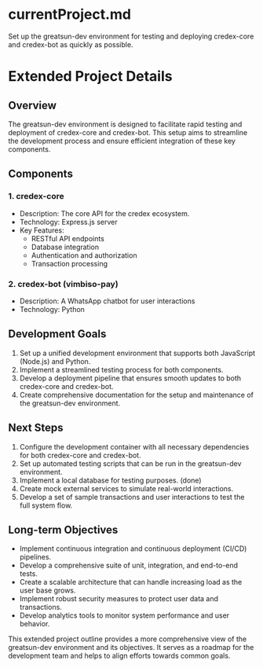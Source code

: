 # currentProject.md

Set up the greatsun-dev environment for testing and deploying credex-core and credex-bot as quickly as possible.

# Extended Project Details

## Overview
The greatsun-dev environment is designed to facilitate rapid testing and deployment of credex-core and credex-bot. This setup aims to streamline the development process and ensure efficient integration of these key components.

## Components

### 1. credex-core
- Description: The core API for the credex ecosystem.
- Technology: Express.js server
- Key Features:
  - RESTful API endpoints
  - Database integration
  - Authentication and authorization
  - Transaction processing

### 2. credex-bot (vimbiso-pay)
- Description: A WhatsApp chatbot for user interactions
- Technology: Python

## Development Goals
1. Set up a unified development environment that supports both JavaScript (Node.js) and Python.
2. Implement a streamlined testing process for both components.
3. Develop a deployment pipeline that ensures smooth updates to both credex-core and credex-bot.
4. Create comprehensive documentation for the setup and maintenance of the greatsun-dev environment.

## Next Steps
1. Configure the development container with all necessary dependencies for both credex-core and credex-bot.
2. Set up automated testing scripts that can be run in the greatsun-dev environment.
3. Implement a local database for testing purposes. (done)
4. Create mock external services to simulate real-world interactions.
5. Develop a set of sample transactions and user interactions to test the full system flow.

## Long-term Objectives
- Implement continuous integration and continuous deployment (CI/CD) pipelines.
- Develop a comprehensive suite of unit, integration, and end-to-end tests.
- Create a scalable architecture that can handle increasing load as the user base grows.
- Implement robust security measures to protect user data and transactions.
- Develop analytics tools to monitor system performance and user behavior.

This extended project outline provides a more comprehensive view of the greatsun-dev environment and its objectives. It serves as a roadmap for the development team and helps to align efforts towards common goals.
